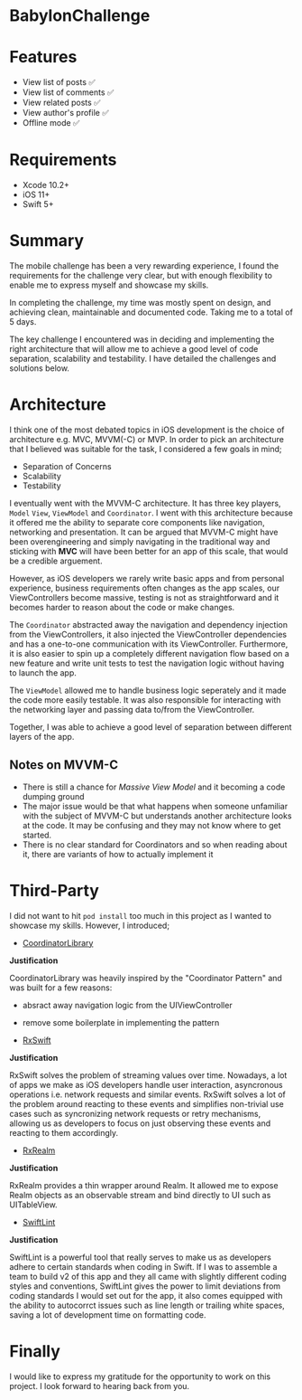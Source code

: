 # BabylonChallenge

# Features

- View list of posts ✅
- View list of comments ✅
- View related posts ✅
- View author's profile ✅
- Offline mode ✅

# Requirements

- Xcode 10.2+
- iOS 11+
- Swift 5+

# Summary 

The mobile challenge has been a very rewarding experience, I found the requirements for the challenge very clear, but with enough flexibility to enable me to express myself and showcase my skills. 

In completing the challenge, my time was mostly spent on design, and achieving clean, maintainable and documented code. Taking me to a total of 5 days.

The key challenge I encountered was in deciding and implementing the right architecture that will allow me to achieve a good level of code separation, scalability and testability. I have detailed the challenges and solutions below.

# Architecture

I think one of the most debated topics in iOS development is the choice of architecture e.g. MVC, MVVM(-C) or MVP. In order to pick an architecture that I believed was suitable for the task, I considered a few goals in mind;

- Separation of Concerns
- Scalability
- Testability

I eventually went with the MVVM-C architecture. It has three key players, ```Model``` ```View```, ```ViewModel``` and ```Coordinator```. I went with this architecture because it offered me the ability to separate core components like navigation, networking and presentation.
It can be argued that MVVM-C might have been overengineering and simply navigating in the traditional way and sticking with **MVC** will have been better for an app of this scale, that would be a credible arguement. 

However, as iOS developers we rarely write basic apps and from personal experience, business requirements often changes as the app scales, our ViewControllers become massive, testing is not as straightforward and it becomes harder to reason about the code or make changes.

The ```Coordinator``` abstracted away the navigation and dependency injection from the ViewControllers, it also injected the ViewController dependencies and has a one-to-one communication with its ViewController. Furthermore, it is also easier to spin up a completely different navigation flow based on a new feature and write unit tests to test the navigation logic without having to launch the app.

The ```ViewModel``` allowed me to handle business logic seperately and it made the code more easily testable. It was also responsible for interacting with the networking layer and passing data to/from the ViewController.

Together, I was able to achieve a good level of separation between different layers of the app.

## Notes on MVVM-C

- There is still a chance for *Massive View Model* and it becoming a code dumping ground
- The major issue would be that what happens when someone unfamiliar with the subject of MVVM-C but understands another architecture looks at the code. It may be confusing and they may not know where to get started.
- There is no clear standard for Coordinators and so when reading about it, there are variants of how to actually implement it

# Third-Party

I did not want to hit ``` pod install ``` too much in this project as I wanted to showcase my skills. However, I introduced;

- [CoordinatorLibrary](https://github.com/kaunamohammed/CoordinatorLibrary)

**Justification**

CoordinatorLibrary was heavily inspired by the "Coordinator Pattern" and was built for a few reasons:

- absract away navigation logic from the UIViewController
- remove some boilerplate in implementing the pattern

- [RxSwift](https://github.com/ReactiveX/RxSwift)

**Justification**

RxSwift solves the problem of streaming values over time. Nowadays, a lot of apps we make as iOS developers handle user interaction, asyncronous operations i.e. network requests and similar events. RxSwift solves a lot of the problem around reacting to these events and simplifies non-trivial use cases such as syncronizing network requests or retry mechanisms, allowing us as developers to focus on just observing these events and reacting to them accordingly.

- [RxRealm](https://github.com/RxSwiftCommunity/RxRealm)

**Justification**

RxRealm provides a thin wrapper around Realm. It allowed me to expose Realm objects as an observable stream and bind directly to UI such as UITableView.

- [SwiftLint](https://github.com/realm/SwiftLint)

**Justification**

SwiftLint is a powerful tool that really serves to make us as developers adhere to certain standards when coding in Swift. If I was to assemble a team to build v2 of this app and they all came with slightly different coding styles and conventions, SwiftLint gives the power to limit deviations from coding standards I would set out for the app, it also comes equipped with the ability to autocorrct issues such as line length or trailing white spaces, saving a lot of development time on formatting code.

# Finally

I would like to express my gratitude for the opportunity to work on this project. I look forward to hearing back from you.

